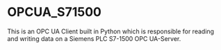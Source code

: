 # OPCUA_S71500
This is an OPC UA Client built in Python which is responsible for reading and writing data on a Siemens PLC S7-1500 OPC UA-Server.
